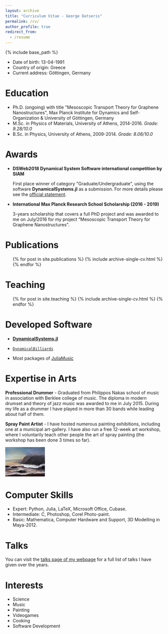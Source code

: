 ```yaml
---
layout: archive
title: "Curriculum Vitae - George Datseris"
permalink: /cv/
author_profile: true
redirect_from:
  - /resume
---
```


{% include base_path %}

* Date of birth: 13-04-1991
* Country of origin: Greece
* Current address: Göttingen, Germany

# Education

* Ph.D. (ongoing) with title "Mesoscopic Transport Theory for Graphene Nanostructures", Max Planck Institute for Dynamics and Self-Organization & University of Göttingen, Germany
* M.Sc. in Physics of Materials, University of Athens, 2014-2016. *Grade: 9.28/10.0*
* B.Sc. in Physics, University of Athens, 2009-2014. *Grade: 8.06/10.0*

# Awards

* **DSWeb2018 Dynamical System Software international competition by SIAM**

    First place winner of category "Graduate/Undergraduate", using the software **DynamicalSystems.jl** as a submission. For more details please see the [official statement](https://dsweb.siam.org/The-Magazine/Article/winners-of-the-dsweb-2018-software-contest).

* **International Max Planck Research School Scholarship (2016 - 2019)**

    3-years scholarship that covers a full PhD project and was awarded to me on July/2016 for my project “Mesoscopic Transport Theory for Graphene Nanostructures".

# Publications

  <ul>{% for post in site.publications %}
    {% include archive-single-cv.html %}
  {% endfor %}</ul>


# Teaching

  <ul>{% for post in site.teaching %}
    {% include archive-single-cv.html %}
  {% endfor %}</ul>

# Developed Software

* [**DynamicalSystems.jl**](https://juliadynamics.github.io/DynamicalBilliards.jl/latest/)

* [`DynamicalBilliards`](https://juliadynamics.github.io/DynamicalBilliards.jl/latest/)

* Most packages of [JuliaMusic](https://juliamusic.github.io/JuliaMusic_documentation.jl/latest/)

# Expertise in Arts

**Professional Drummer** - Graduated from Philippos Nakas school of music in association with Berklee college of music. The diploma in modern drumset and theory of jazz music was awarded to me in July 2015. During my life as a drummer I have played in more than 30 bands while leading about half of them.


**Spray Paint Artist** - I have hosted numerous painting exhibitions, including one at a municipal art-gallery. I have also run a free 12-week art workshop, where I voluntarily teach other people the art of spray painting (the workshop has been done 3 times so far).

<img src="../images/spray/Datsas305.jpg" alt="Spray painting" width="25%">

# Computer Skills

* Expert: Python, Julia, LaTeX, Microsoft Office, Cubase.
* Intermediate: C, Photoshop, Corel Photo-paint.
* Basic: Mathematica, Computer Hardware and Support, 3D Modelling in Maya-2012.

# Talks

You can visit the [talks page of my webpage](https://datseris.github.io/talks/) for a full list of talks I have given over the years.

<!-- <ul>{% for post in site.talks %}
  {% include archive-single-talk-cv.html %}
{% endfor %}</ul> -->

# Interests
- Science
- Music
- Painting
- Videogames
- Cooking
- Software Development
